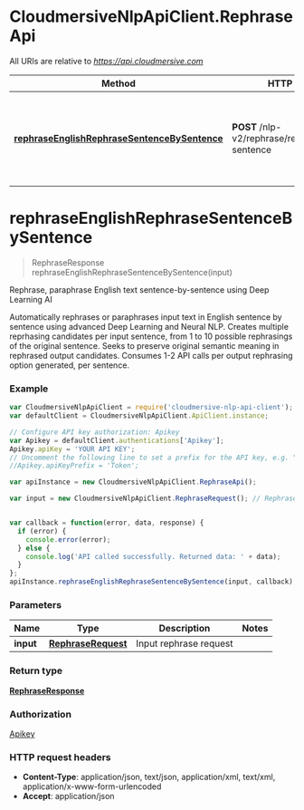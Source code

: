 # CloudmersiveNlpApiClient.RephraseApi

All URIs are relative to *https://api.cloudmersive.com*

Method | HTTP request | Description
------------- | ------------- | -------------
[**rephraseEnglishRephraseSentenceBySentence**](RephraseApi.md#rephraseEnglishRephraseSentenceBySentence) | **POST** /nlp-v2/rephrase/rephrase/eng/by-sentence | Rephrase, paraphrase English text sentence-by-sentence using Deep Learning AI


<a name="rephraseEnglishRephraseSentenceBySentence"></a>
# **rephraseEnglishRephraseSentenceBySentence**
> RephraseResponse rephraseEnglishRephraseSentenceBySentence(input)

Rephrase, paraphrase English text sentence-by-sentence using Deep Learning AI

Automatically rephrases or paraphrases input text in English sentence by sentence using advanced Deep Learning and Neural NLP.  Creates multiple reprhasing candidates per input sentence, from 1 to 10 possible rephrasings of the original sentence.  Seeks to preserve original semantic meaning in rephrased output candidates.  Consumes 1-2 API calls per output rephrasing option generated, per sentence.

### Example
```javascript
var CloudmersiveNlpApiClient = require('cloudmersive-nlp-api-client');
var defaultClient = CloudmersiveNlpApiClient.ApiClient.instance;

// Configure API key authorization: Apikey
var Apikey = defaultClient.authentications['Apikey'];
Apikey.apiKey = 'YOUR API KEY';
// Uncomment the following line to set a prefix for the API key, e.g. "Token" (defaults to null)
//Apikey.apiKeyPrefix = 'Token';

var apiInstance = new CloudmersiveNlpApiClient.RephraseApi();

var input = new CloudmersiveNlpApiClient.RephraseRequest(); // RephraseRequest | Input rephrase request


var callback = function(error, data, response) {
  if (error) {
    console.error(error);
  } else {
    console.log('API called successfully. Returned data: ' + data);
  }
};
apiInstance.rephraseEnglishRephraseSentenceBySentence(input, callback);
```

### Parameters

Name | Type | Description  | Notes
------------- | ------------- | ------------- | -------------
 **input** | [**RephraseRequest**](RephraseRequest.md)| Input rephrase request | 

### Return type

[**RephraseResponse**](RephraseResponse.md)

### Authorization

[Apikey](../README.md#Apikey)

### HTTP request headers

 - **Content-Type**: application/json, text/json, application/xml, text/xml, application/x-www-form-urlencoded
 - **Accept**: application/json

